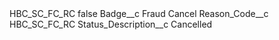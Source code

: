 <?xml version="1.0" encoding="UTF-8"?>
<CustomMetadata xmlns="http://soap.sforce.com/2006/04/metadata" xmlns:xsi="http://www.w3.org/2001/XMLSchema-instance" xmlns:xsd="http://www.w3.org/2001/XMLSchema">
    <label>HBC_SC_FC_RC</label>
    <protected>false</protected>
    <values>
        <field>Badge__c</field>
        <value xsi:type="xsd:string">Fraud Cancel</value>
    </values>
    <values>
        <field>Reason_Code__c</field>
        <value xsi:type="xsd:string">HBC_SC_FC_RC</value>
    </values>
    <values>
        <field>Status_Description__c</field>
        <value xsi:type="xsd:string">Cancelled</value>
    </values>
</CustomMetadata>
